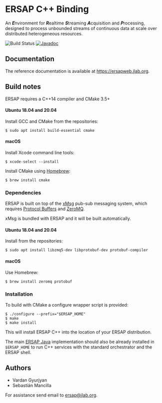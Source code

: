 # ERSAP C++ Binding

An ***E***nvironment for ***R***ealtime ***S***treaming ***A***cquisition and ***P***rocessing,
designed to process unbounded streams of continuous data at scale over distributed heterogeneous resources.


![Build Status](https://github.com/JeffersonLab/ersap-cpp/workflows/Ersap%20CI/badge.svg)
[![Javadoc](https://img.shields.io/badge/doxygen-master-blue.svg?style=flat)](https://ersapweb.jlab.org/ersap/api/cpp/)


## Documentation

The reference documentation is available at <https://ersapweb.jlab.org>.


## Build notes

ERSAP requires a C++14 compiler and CMake 3.5+

#### Ubuntu 18.04 and 20.04

Install GCC and CMake from the repositories:

    $ sudo apt install build-essential cmake

#### macOS

Install Xcode command line tools:

    $ xcode-select --install

Install CMake using [Homebrew](https://brew.sh/):

    $ brew install cmake

### Dependencies

ERSAP is built on top of the [xMsg](https://github.com/JeffersonLab/xmsg-cpp)
pub-sub messaging system, which requires
[Protocol Buffers](https://developers.google.com/protocol-buffers/docs/downloads)
and [ZeroMQ](http://zeromq.org/intro:get-the-software).

xMsg is bundled with ERSAP and it will be built automatically.

#### Ubuntu 18.04 and 20.04

Install from the repositories:

    $ sudo apt install libzmq5-dev libprotobuf-dev protobuf-compiler

#### macOS

Use Homebrew:

    $ brew install zeromq protobuf

### Installation

To build with CMake a configure wrapper script is provided:

    $ ./configure --prefix="$ERSAP_HOME"
    $ make
    $ make install

This will install ERSAP C++ into the location of your ERSAP distribution.

The main [ERSAP Java](https://github.com/JeffersonLab/ersap-java) implementation
should also be already installed in `$ERSAP_HOME`
to run C++ services with the standard orchestrator and the ERSAP shell.


## Authors

* Vardan Gyurjyan
* Sebastián Mancilla

For assistance send email to [ersap@jlab.org](mailto:ersap@jlab.org).
